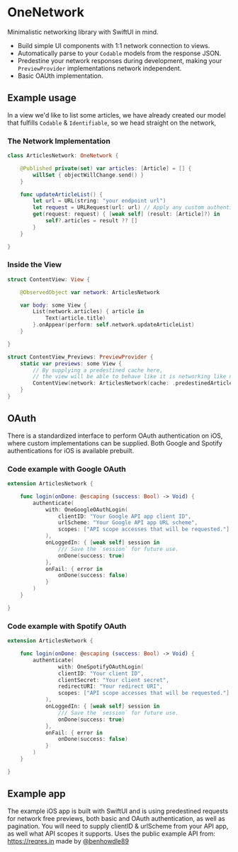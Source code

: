 # OneNetwork

Minimalistic networking library with SwiftUI in mind.

- Build simple UI components with 1:1 network connection to views.
- Automatically parse to your `Codable` models from the response JSON.
- Predestine your network responses during development, making your `PreviewProvider` implementations network independent.
- Basic OAUth implementation.

## Example usage
In a view we'd like to list some articles, we have already created our model that fulfills `Codable` & `Identifiable`, so we head straight on the network,

### The Network Implementation
```swift
class ArticlesNetwork: OneNetwork {

    @Published private(set) var articles: [Article] = [] {
        willSet { objectWillChange.send() }
    }

    func updateArticleList() {
        let url = URL(string: "your endpoint url")
        let request = URLRequest(url: url) // Apply any custom authentication if needed.
        get(request: request) { [weak self] (result: [Article]?) in
            self?.articles = result ?? []
        }
    }

}
```

### Inside the View

```swift
struct ContentView: View {

    @ObservedObject var network: ArticlesNetwork

    var body: some View {
        List(network.articles) { article in
            Text(article.title)
        }.onAppear(perform: self.network.updateArticleList)
    }

}

struct ContentView_Previews: PreviewProvider {
    static var previews: some View {
        // By supplying a predestined cache here,
        // the view will be able to behave like it is networking like normal.
        ContentView(network: ArticlesNetwork(cache: .predestinedArticlesCache))
    }
}
```

## OAuth

There is a standardized interface to perform OAuth authentication on iOS, where custom implementations can be supplied.
Both Google and Spotify authentications for iOS is available prebuilt.

### Code example with Google OAuth

```swift
extension ArticlesNetwork {

    func login(onDone: @escaping (success: Bool) -> Void) {
        authenticate(
            with: OneGoogleOAuthLogin(
                clientID: "Your Google API app client ID",
                urlScheme: "Your Google API app URL scheme",
                scopes: ["API scope accesses that will be requested."]
            ),
            onLoggedIn: { [weak self] session in
                /// Save the `session` for future use.
                onDone(success: true)
            },
            onFail: { error in
                onDone(success: false)
            }
        )
    }

}
```

### Code example with Spotify OAuth

```swift
extension ArticlesNetwork {

    func login(onDone: @escaping (success: Bool) -> Void) {
        authenticate(
                with: OneSpotifyOAuthLogin(
                clientID: "Your client ID",
                clientSecret: "Your client secret",
                redirectURI: "Your redirect URI",
                scopes: ["API scope accesses that will be requested."]
            ),
            onLoggedIn: { [weak self] session in
                /// Save the `session` for future use.
                onDone(success: true)
            },
            onFail: { error in
                onDone(success: false)
            }
        )
    }

}
```

## Example app
The example iOS app is built with SwiftUI and is using predestined requests for network free previews, both basic and OAuth authentication, as well as pagination.
You will need to supply clientID & urlScheme from your API app, as well what API scopes it supports.
Uses the public example API from: https://reqres.in made by [@benhowdle89](https://github.com/benhowdle89)
